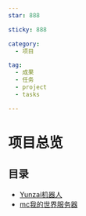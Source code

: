 ```yaml
---
star: 888

sticky: 888

category:
  - 项目

tag:
  - 成果
  - 任务
  - project
  - tasks

---
```


# 项目总览

## 目录

- [Yunzai机器人](/project/bot)
- [mc我的世界服务器](/project/mc)